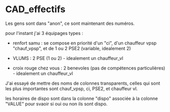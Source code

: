 # CAD_effectifs


Les gens sont dans "anon", ce sont maintenant des numéros.


pour l'instant j'ai 3 équipages types : 

- renfort samu : se compose en priorité d'un "ci", d'un chauffeur vpsp "chauf_vpsp", et de 1 ou 2 PSE2 (variable, idealement 2)

- VLUMS : 2 PSE (1 ou 2) - idealement un chauffeur_vl

- croix rouge chez vous : 2 benevoles (pas de compétences particulières) - idealement un chauffeur_vl 

J'ai essayé de mettre des noms de colonnes transparents, celles qui sont les plus importantes sont chauf_vpsp, ci, PSE2, et chauffeur vl.

les horaires de dispo sont dans la colonne "dispo" associée à la colonne "VALUE" pour svaoir si oui ou non ils sont dispo.
